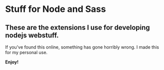 # Stuff for Node and Sass

## These are the extensions I use for developing nodejs webstuff.

If you've found this online, something has gone horribly wrong. I made this for my personal use.

**Enjoy!**
